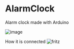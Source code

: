 # AlarmClock
Alarm clock made with Arduino

![image](/images/alarm.png)

How it is connected
![fritz](/images/fritz)
